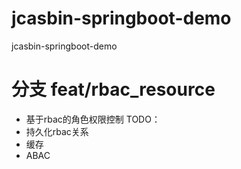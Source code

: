 # jcasbin-springboot-demo
jcasbin-springboot-demo
# 分支 feat/rbac_resource
  * 基于rbac的角色权限控制
  TODO：
  * 持久化rbac关系
  * 缓存
  * ABAC
